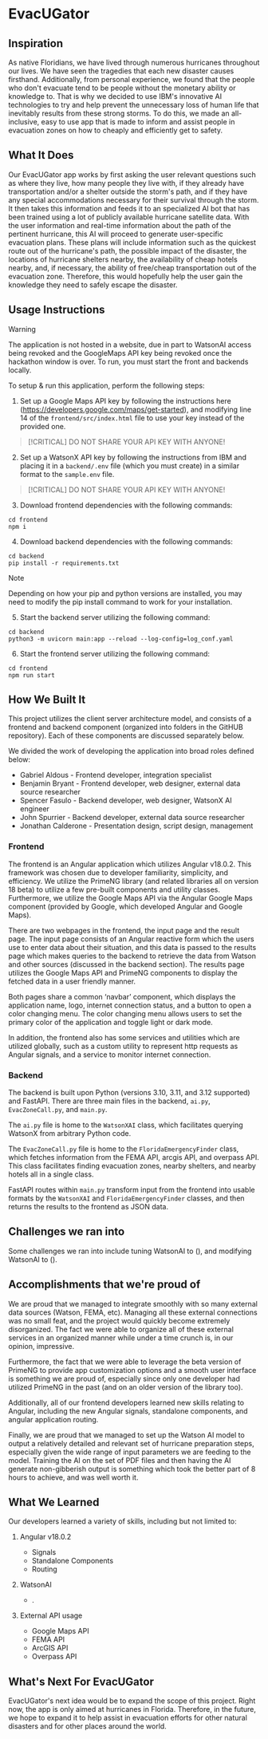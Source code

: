 # EvacUGator

## Inspiration

As native Floridians, we have lived through numerous hurricanes throughout our lives. We have seen the tragedies that each new disaster causes firsthand. Additionally, from personal experience, we found that the people who don't evacuate tend to be people without the monetary ability or knowledge to. That is why we decided to use IBM's innovative AI technologies to try and help prevent the unnecessary loss of human life that inevitably results from these strong storms. To do this, we made an all-inclusive, easy to use app that is made to inform and assist people in evacuation zones on how to cheaply and efficiently get to safety.

## What It Does

Our EvacUGator app works by first asking the user relevant questions such as where they live, how many people they live with, if they already have transportation and/or a shelter outside the storm's path, and if they have any special accommodations necessary for their survival through the storm. It then takes this information and feeds it to an specialized AI bot that has been trained using a lot of publicly available hurricane satellite data. With the user information and real-time information about the path of the pertinent hurricane, this AI will proceed to generate user-specific evacuation plans. These plans will include information such as the quickest route out of the hurricane's path, the possible impact of the disaster, the locations of hurricane shelters nearby, the availability of cheap hotels nearby, and, if necessary, the ability of free/cheap transportation out of the evacuation zone. Therefore, this would hopefully help the user gain the knowledge they need to safely escape the disaster.

## Usage Instructions

> [!WARNING] 
> The application is not hosted in a website, due in part to WatsonAI access being revoked and the GoogleMaps API key being revoked once the hackathon window is over. To run, you must start the front and backends locally.

To setup & run this application, perform the following steps:
1. Set up a Google Maps API key by following the instructions here (https://developers.google.com/maps/get-started), and modifying line 14 of the `frontend/src/index.html` file to use your key instead of the provided one. 
> [!CRITICAL] 
> DO NOT SHARE YOUR API KEY WITH ANYONE!
2. Set up a WatsonX API key by following the instructions from IBM and placing it in a `backend/.env` file (which you must create) in a similar format to the `sample.env` file. 
> [!CRITICAL] 
> DO NOT SHARE YOUR API KEY WITH ANYONE!
3. Download frontend dependencies with the following commands: 
```
cd frontend 
npm i
```
4. Download backend dependencies with the following commands: 
```
cd backend 
pip install -r requirements.txt
``` 
> [!NOTE] 
> Depending on how your pip and python versions are installed, you may need to modify the pip install command to work for your installation. 
5. Start the backend server utilizing the following command: 
```
cd backend 
python3 -m uvicorn main:app --reload --log-config=log_conf.yaml
```
6. Start the frontend server utilizing the following command: 
```
cd frontend
npm run start
```

## How We Built It

This project utilizes the client server architecture model, and consists of a frontend and backend component (organized into folders in the GitHUB repository). Each of these components are discussed separately below.

We divided the work of developing the application into broad roles defined below:
- Gabriel Aldous - Frontend developer, integration specialist
- Benjamin Bryant - Frontend developer, web designer, external data source researcher
- Spencer Fasulo - Backend developer, web designer, WatsonX AI engineer
- John Spurrier - Backend developer, external data source researcher
- Jonathan Calderone - Presentation design, script design, management

### Frontend

The frontend is an Angular application which utilizes Angular v18.0.2. This framework was chosen due to developer familiarity, simplicity, and efficiency. We utilize the PrimeNG library (and related libraries all on version 18 beta) to utilize a few pre-built components and utility classes. Furthermore, we utilize the Google Maps API via the Angular Google Maps component (provided by Google, which developed Angular and Google Maps). 

There are two webpages in the frontend, the input page and the result page. The input page consists of an Angular reactive form which the users use to enter data about their situation, and this data is passed to the results page which makes queries to the backend to retrieve the data from Watson and other sources (discussed in the backend section). The results page utilizes the Google Maps API and PrimeNG components to display the fetched data in a user friendly manner. 

Both pages share a common ‘navbar’ component, which displays the application name, logo, internet connection status, and a button to open a color changing menu. The color changing menu allows users to set the primary color of the application and toggle light or dark mode. 

In addition, the frontend also has some services and utilities which are utilized globally, such as a custom utility to represent http requests as Angular signals, and a service to monitor internet connection. 

### Backend

The backend is built upon Python (versions 3.10, 3.11, and 3.12 supported) and FastAPI. There are three main files in the backend, `ai.py`, `EvacZoneCall.py`, and `main.py`.

The `ai.py` file is home to the `WatsonXAI` class, which facilitates querying WatsonX from arbitrary Python code. 

The `EvacZoneCall.py` file is home to the `FloridaEmergencyFinder` class, which fetches information from the FEMA API, arcgis API, and overpass API. This class facilitates finding evacuation zones, nearby shelters, and nearby hotels all in a single class.

FastAPI routes within `main.py` transform input from the frontend into usable formats by the `WatsonXAI` and `FloridaEmergencyFinder` classes, and then returns the results to the frontend as JSON data. 

## Challenges we ran into

Some challenges we ran into include tuning WatsonAI to (), and modifying WatsonAI to (). 

## Accomplishments that we're proud of

We are proud that we managed to integrate smoothly with so many external data sources (Watson, FEMA, etc). Managing all these external connections was no small feat, and the project would quickly become extremely disorganized. The fact we were able to organize all of these external services in an organized manner while under a time crunch is, in our opinion, impressive. 


Furthermore, the fact that we were able to leverage the beta version of PrimeNG to provide app customization options and a smooth user interface is something we are proud of, especially since only one developer had utilized PrimeNG in the past (and on an older version of the library too).

Additionally, all of our frontend developers learned new skills relating to Angular, including the new Angular signals, standalone components, and angular application routing. 

Finally, we are proud that we managed to set up the Watson AI model to output a relatively detailed and relevant set of hurricane preparation steps, especially given the wide range of input parameters we are feeding to the model. Training the AI on the set of PDF files and then having the AI generate non-gibberish output is something which took the better part of 8 hours to achieve, and was well worth it. 

## What We Learned

Our developers learned a variety of skills, including but not limited to:

1. Angular v18.0.2
    - Signals
    - Standalone Components
    - Routing

2. WatsonAI 
    - .

3. External API usage
    - Google Maps API
    - FEMA API
    - ArcGIS API
    - Overpass API

## What's Next For EvacUGator

EvacUGator's next idea would be to expand the scope of this project. Right now, the app is only aimed at hurricanes in Florida. Therefore, in the future, we hope to expand it to help assist in evacuation efforts for other natural disasters and for other places around the world.
